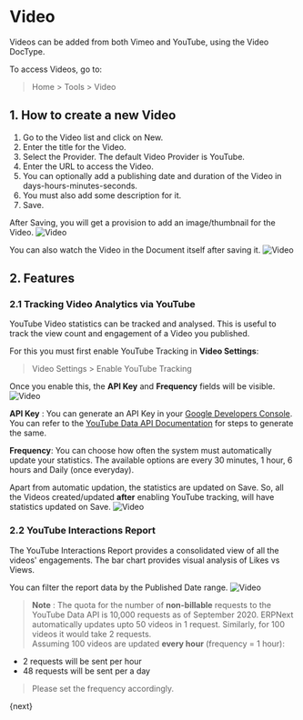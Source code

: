 <!-- add-breadcrumbs -->
# Video

Videos can be added from both Vimeo and YouTube, using the Video DocType.

To access Videos, go to:

> Home > Tools > Video

## 1. How to create a new Video

1. Go to the Video list and click on New.
2. Enter the title for the Video.
3. Select the Provider. The default Video Provider is YouTube.
4. Enter the URL to access the Video.
5. You can optionally add a publishing date and duration of the Video in days-hours-minutes-seconds.
6. You must also add some description for it.
7. Save.

After Saving, you will get a provision to add an image/thumbnail for the Video.
![Video](/docs/assets/img/education/video-after-save.png)

You can also watch the Video in the Document itself after saving it.
![Video](/docs/assets/img/education/video-watch.gif)

## 2. Features

### 2.1 Tracking Video Analytics via YouTube

YouTube Video statistics can be tracked and analysed. This is useful to track the view count and engagement of a Video you published.

For this you must first enable YouTube Tracking in **Video Settings**:
> Video Settings > Enable YouTube Tracking

Once you enable this, the **API Key** and **Frequency** fields will be visible.
![Video](/docs/assets/img/education/video-settings.png)

**API Key** : You can generate an API Key in your [Google Developers Console](https://console.developers.google.com/). You can refer to the [YouTube Data API Documentation](https://developers.google.com/youtube/v3/getting-started) for steps to generate the same.

**Frequency**: You can choose how often the system must automatically update your statistics. The available options are every 30 minutes, 1 hour, 6 hours and Daily (once everyday).

Apart from automatic updation, the statistics are updated on Save. So, all the Videos created/updated **after** enabling YouTube tracking, will have statistics updated on Save.
![Video](/docs/assets/img/education/video-stats.png)

### 2.2 YouTube Interactions Report

The YouTube Interactions Report provides a consolidated view of all the videos' engagements. The bar chart provides visual analysis of Likes vs Views.

You can filter the report data by the Published Date range.
![Video](/docs/assets/img/education/youtube-interactions.png)

> **Note** : The quota for the number of **non-billable** requests to the YouTube Data API is 10,000 requests as of September 2020. ERPNext automatically updates upto 50 videos in 1 request. Similarly, for 100 videos it would take 2 requests.<br>
Assuming 100 videos are updated **every hour** (frequency = 1 hour):<br>
>
- 2 requests will be sent per hour<br>
- 48 requests will be sent per a day<br>

> Please set the frequency accordingly.

{next}
